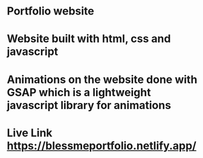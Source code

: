 # Portfolio website

# Website built with html, css and javascript
# Animations on the website done with GSAP which is a lightweight javascript library for animations


# Live Link https://blessmeportfolio.netlify.app/

